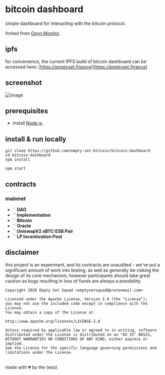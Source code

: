 # bitcoin dashboard

simple dashboard for interacting with the bitcoin protocol.

forked from [Opyn Monitor](https://opynmonitor.xyz).

## ipfs

for convenience, the current IPFS build of bitcoin dashboard can be accessed here: [https://emptyset.finance](https://emptyset.finance)

## screenshot

![image](https://user-images.githubusercontent.com/62496341/90950891-b2469f00-e40a-11ea-90ae-680683462d9f.png)

## prerequisites

- install [Node.js](https://nodejs.org/en/download/).

## install & run locally

```shell
git clone https://github.com/empty-set-bitcoin/bitcoin-dashboard
cd bitcoin-dashboard
npm install

npm start
```

## contracts

### mainnet

- `` **DAO**
- `` **Implementation**
- `` **Bitcoin**
- `` **Oracle**
- `` **UniswapV2 sBTC:ESB Pair**
- `` **LP Incentivation Pool**

## disclaimer

this project is an experiment, and its contracts are unaudited - we've put a significant amount of work into testing, as well as generally de-risking the design of its core mechanism, however participants should take great caution as bugs resulting in loss of funds are always a possibility.

```
Copyright 2020 Empty Set Squad <emptysetsquad@protonmail.com>

Licensed under the Apache License, Version 2.0 (the "License");
you may not use the included code except in compliance with the License.
You may obtain a copy of the License at

http://www.apache.org/licenses/LICENSE-2.0

Unless required by applicable law or agreed to in writing, software
distributed under the License is distributed on an "AS IS" BASIS,
WITHOUT WARRANTIES OR CONDITIONS OF ANY KIND, either express or implied.
See the License for the specific language governing permissions and
limitations under the License.
```

<br>
made with 💔️ by the {ess}.
